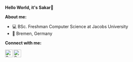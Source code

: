 **Hello World, it's Sakar👋**

**About me:**

- 💻 BSc. Freshman Computer Science at Jacobs University
- 📍 Bremen, Germany


**Connect with me:**

<a href="https://www.linkedin.com/in/sakarg/">
  <img align="left" alt="Sakar's LinkedIn" width="25px" src="https://cdn.exclaimer.com/Handbook%20Images/linkedin-icon_128x128.png?_ga=2.82811990.1712353861.1614541669-81690672.1614541669" />
</a>
<a href="mailto:sakargopal@gmail.com">
  <img align="left" alt="Sakar's Gmail" width="25px" src="https://cdn3.iconfinder.com/data/icons/logos-brands-3/24/logo_brand_brands_logos_gmail-512.png" />
</a>
